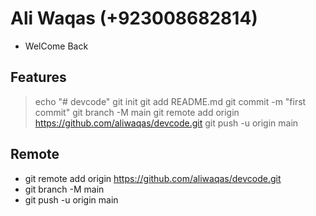 # Ali Waqas (+923008682814)

- WelCome Back 

## Features

> echo "# devcode" 
> git init
> git add README.md
> git commit -m "first commit"
> git branch -M main
> git remote add origin https://github.com/aliwaqas/devcode.git
> git push -u origin main

## Remote 
- git remote add origin https://github.com/aliwaqas/devcode.git
- git branch -M main
- git push -u origin main
